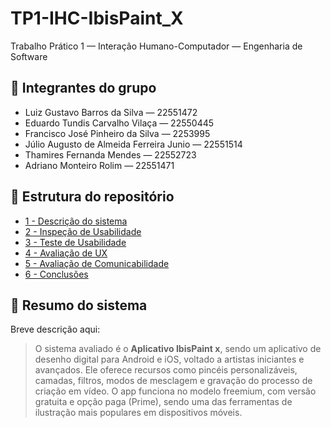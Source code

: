 # TP1-IHC-IbisPaint_X

Trabalho Prático 1 — Interação Humano-Computador — Engenharia de Software

## 👥 Integrantes do grupo
- Luiz Gustavo Barros da Silva — 22551472  
- Eduardo Tundis Carvalho Vilaça — 22550445  
- Francisco José Pinheiro da Silva — 2253995  
- Júlio Augusto de Almeida Ferreira Junio — 22551514  
- Thamires Fernanda Mendes — 22552723
- Adriano Monteiro Rolim — 22551471

## 📂 Estrutura do repositório
- [1 - Descrição do sistema](1-descrição-sistema.md)  
- [2 - Inspeção de Usabilidade](2-Inspeção-Usabilidade.md)  
- [3 - Teste de Usabilidade](3-Teste-Usabilidade.md)  
- [4 - Avaliação de UX](4-Avaliação-UX.md)  
- [5 - Avaliação de Comunicabilidade](5-Avaliação-Comunicabilidade.md)  
- [6 - Conclusões](6-Conclusões.md)  

## 📝 Resumo do sistema
Breve descrição aqui:  
> O sistema avaliado é o **Aplicativo IbisPaint x**, sendo um aplicativo de desenho digital para Android e iOS, voltado a artistas iniciantes e avançados. Ele oferece recursos como pincéis personalizáveis, camadas, filtros, modos de mesclagem e gravação do processo de criação em vídeo. O app funciona no modelo freemium, com versão gratuita e opção paga (Prime), sendo uma das ferramentas de ilustração mais populares em dispositivos móveis.
